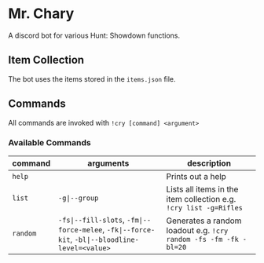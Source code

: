 
# Mr. Chary

A discord bot for various Hunt: Showdown functions.

## Item Collection

The bot uses the items stored in the `items.json` file.

## Commands

All commands are invoked with `!cry [command] <argument>`

### Available Commands

| command  | arguments                                                                                       | description                                                       |
|----------|-------------------------------------------------------------------------------------------------|-------------------------------------------------------------------|
| `help`   |                                                                                                 | Prints out a help                                                 |
| `list`   | `-g\|--group`                                                                                   | Lists all items in the item collection e.g. `!cry list -g=Rifles` |
| `random` | `-fs\|--fill-slots`, `-fm\|--force-melee`, `-fk\|--force-kit`, `-bl\|--bloodline-level=<value>` | Generates a random loadout e.g. `!cry random -fs -fm -fk -bl=20`  |
